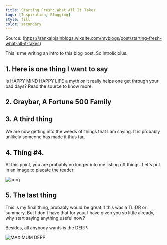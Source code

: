 ```yaml
---
title: Starting Fresh: What All It Takes
tags: [Inspiration, Blogging]
style: fill
color: secondary
---
```


Source: (https://sankalpjainblogs.wixsite.com/myblogs/post/starting-fresh-what-all-it-takes)

This is me writing an intro to this blog post.  So introlicioius.

## 1. Here is one thing I want to say

Is HAPPY MIND HAPPY LIFE a myth or it really helps one get through your bad days? Read the source to know more.

## 2. Graybar, A Fortune 500 Family



## 3. A third thing

We are now getting into the weeds of things that I am saying.  It is probably unlikely someone has made it thus far.

## 4. Thing #4.

At this point, you are probably no longer into me listing off things.  Let's put in an image to placate the reader:

![corg](https://media.istockphoto.com/photos/welsh-corgi-picture-id962032196?k=20&m=962032196&s=170667a&w=0&h=NhIyQdJgVw0cw_EeLtP3LcLExLuiAWPwzL6_WsRKUfQ=)

## 5. The last thing

This is my final thing, probably would be great if this was a TL;DR or summary.  But I don't have that for you.  I have given you so little already, why start saying anything useful now?

Besides, all anybody wants is the DERP:

![MAXIMUM DERP](http://3.bp.blogspot.com/-AXnXOPZgqMk/Un-xCBAa4gI/AAAAAAAAsWA/z_lZsvDoCRk/s1600/derpstages.jpg)
